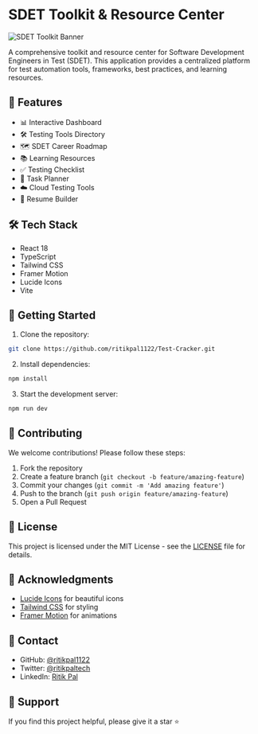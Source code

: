 # SDET Toolkit & Resource Center

![SDET Toolkit Banner](https://images.unsplash.com/photo-1461749280684-dccba630e2f6?auto=format&fit=crop&q=80&w=1000&h=300)

A comprehensive toolkit and resource center for Software Development Engineers in Test (SDET). This application provides a centralized platform for test automation tools, frameworks, best practices, and learning resources.

## 🚀 Features

- 📊 Interactive Dashboard
- 🛠 Testing Tools Directory
- 🗺 SDET Career Roadmap
- 📚 Learning Resources
- ✅ Testing Checklist
- 📝 Task Planner
- ☁️ Cloud Testing Tools
- 📄 Resume Builder

## 🛠 Tech Stack

- React 18
- TypeScript
- Tailwind CSS
- Framer Motion
- Lucide Icons
- Vite

## 🚀 Getting Started

1. Clone the repository:
```bash
git clone https://github.com/ritikpal1122/Test-Cracker.git
```

2. Install dependencies:
```bash
npm install
```

3. Start the development server:
```bash
npm run dev
```

## 🤝 Contributing

We welcome contributions! Please follow these steps:

1. Fork the repository
2. Create a feature branch (`git checkout -b feature/amazing-feature`)
3. Commit your changes (`git commit -m 'Add amazing feature'`)
4. Push to the branch (`git push origin feature/amazing-feature`)
5. Open a Pull Request

## 📝 License

This project is licensed under the MIT License - see the [LICENSE](LICENSE) file for details.

## 🙏 Acknowledgments

- [Lucide Icons](https://lucide.dev/) for beautiful icons
- [Tailwind CSS](https://tailwindcss.com/) for styling
- [Framer Motion](https://www.framer.com/motion/) for animations

## 📧 Contact

- GitHub: [@ritikpal1122](https://github.com/ritikpal1122)
- Twitter: [@ritikpaltech](https://x.com/ritikpaltech)
- LinkedIn: [Ritik Pal](https://linkedin.com/in/ritikpal)

## 🌟 Support

If you find this project helpful, please give it a star ⭐️	
